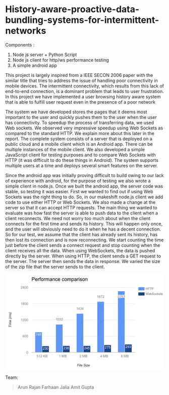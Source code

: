 # History-aware-proactive-data-bundling-systems-for-intermittent-networks
 
Components :
1. Node js server + Python Script
2. Node js client for http/ws performance testing
3. A simple android app

This project is largely inspired from a IEEE SECON 2006 paper with the similar title that tries to address the issue of handling poor connectivity in mobile devices. The intermittent connectivity, which results from this lack of end-to-end connection, is a dominant problem that leads to user frustration. In this project we have implemented a user browsing history aware system that is able to fulfill user request even in the presence of a poor network


The system we have developed stores the pages that it deems most important to the user and quickly pushes them to the user when the user has connectivity. To speedup the process of transferring data, we used Web sockets. We observed very impressive speedup using Web Sockets as compared to the standard HTTP. We explain more about this later in the report. The complete system consists of a server that is deployed on a public cloud and a mobile client which is an Android app. There can be multiple instances of the mobile client. We also developed a simple JavaScript client for testing purposes and to compare Web Sockets with HTTP (it was difficult to do these things in Android). The system supports multiple users at a time and deploys several smart features on the server.

Since the android app was initially proving difficult to build owing to our lack of experience with android, for the purpose of testing we also wrote a simple client in node.js. Once we built the android app, the server code was stable, so testing it was easier.
First we wanted to find out if using Web Sockets was the right thing to do. So, in our makeshift node.js client we add code to use either HTTP or Web Sockets. We also made a change at the server so that it can accept HTTP requests. The main thing we wanted to evaluate was how fast the server is able to push data to the client when a client reconnects. We need not worry too much about when the client connects for the first time and sends its history. This will happen only once, and the user will obviously need to do it when he has a decent connection. So for our test, we assume that the client has already sent its history, has then lost its connection and is now reconnecting.
We start counting the time just before the client sends a connect request and stop counting when the client receives all the data. When using WebSockets, the data is pushed directly by the server. When using HTTP, the client sends a GET request to the server. The server then sends the data in response. We varied the size of the zip file that the server sends to the client.

![Alt text](graph.PNG?raw=true "Optional Title")


Team:
> Arun Rajan
> Farhaan Jalia
> Amit Gupta

